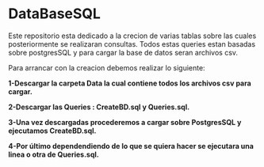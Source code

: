 # DataBaseSQL

Este repositorio esta dedicado a la crecion de varias tablas sobre las cuales posteriormente se realizaran consultas. Todos estas queries estan basadas sobre postgresSQL y para cargar la base de datos seran archivos csv.

Para arrancar con la creacion debemos realizar lo siguiente:

  **1-Descargar la carpeta Data la cual contiene todos los archivos csv para cargar.**
  
  **2-Descargar las Queries : CreateBD.sql y Queries.sql.**
  
  **3-Una vez descargadas procederemos a cargar sobre PostgresSQL y ejecutamos CreateBD.sql.**
  
  **4-Por último dependendiendo de lo que se quiera hacer se ejecutara una linea o otra de Queries.sql.**
  
